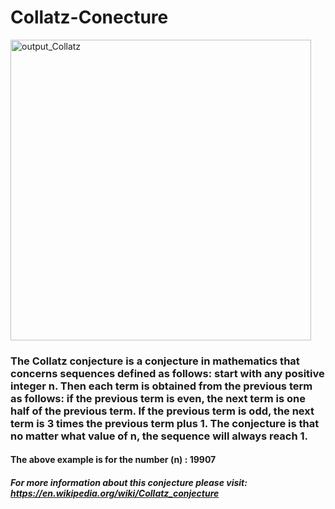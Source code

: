 # Collatz-Conecture
<img width="481" alt="output_Collatz" src="https://user-images.githubusercontent.com/69317200/134112335-638b176c-3046-4e25-ad27-fe26fa71162f.PNG">

### The Collatz conjecture is a conjecture in mathematics that concerns sequences defined as follows: start with any positive integer n. Then each term is obtained from the previous term as follows: if the previous term is even, the next term is one half of the previous term. If the previous term is odd, the next term is 3 times the previous term plus 1. The conjecture is that no matter what value of n, the sequence will always reach 1.

#### The above example is for the number (n) : 19907

##### For more information about this conjecture please visit: https://en.wikipedia.org/wiki/Collatz_conjecture
